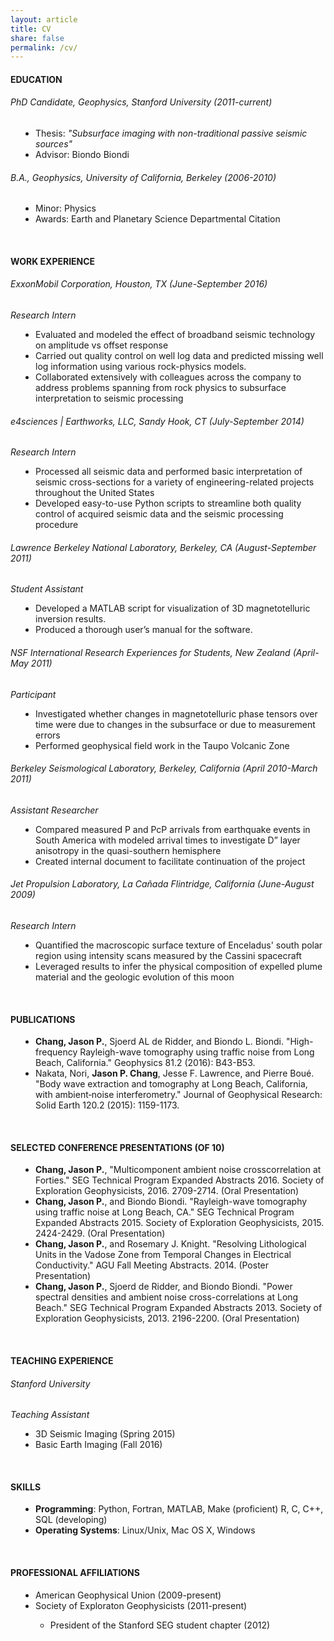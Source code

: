 ```yaml
---
layout: article
title: CV
share: false
permalink: /cv/
---
```


<h4 class="fn">EDUCATION</h4>
<h6>PhD Candidate, Geophysics, Stanford University (2011-current)</h6>
<dd>
<ul style="padding: 0px;">
<li>Thesis: <em>"Subsurface imaging with non-traditional passive seismic sources"</em></li>
<li>Advisor: Biondo Biondi</li>
</ul>
</dd>
<h6>B.A., Geophysics, University of California, Berkeley (2006-2010)</h6>
<p>
<dd>
<ul style="padding: 0px;">
<li>Minor: Physics</li>
<li>Awards: Earth and Planetary Science Departmental Citation</li>
</ul>
</dd>
<br>
<h4>WORK EXPERIENCE</h4>
<h6>ExxonMobil Corporation, Houston, TX (June-September 2016)</h6>
<em>Research Intern</em>
<dd>
<ul style="padding: 0px;">
<li>Evaluated and modeled the effect of broadband seismic technology on amplitude vs offset response </li>
<li>Carried out quality control on well log data and predicted missing well log information using various rock-physics models. </li>
<li>Collaborated extensively with colleagues across the company to 
address problems spanning from rock physics to subsurface interpretation to 
seismic processing</li>
</ul>
</dd>
<h6>e4sciences | Earthworks, LLC, Sandy Hook, CT (July-September 2014)</h6>
<em>Research Intern</em>
<dd>
<ul style="padding: 0px;">
<li>Processed all seismic data and performed basic interpretation of seismic cross-sections for a variety of engineering-related projects throughout the United States</li>
<li> Developed easy-to-use Python scripts to streamline both quality control of acquired seismic data and the seismic processing procedure</li>
</ul>
</dd>
<h6>Lawrence Berkeley National Laboratory, Berkeley, CA (August-September 2011)</h6>
<em>Student Assistant</em>
<dd>
<ul style="padding: 0px;">
<li>Developed a MATLAB script for visualization of 3D magnetotelluric inversion results.</li>
<li> Produced a thorough user’s manual for the software.</li>
</ul>
</dd>
<h6>NSF International Research Experiences for Students, New Zealand (April-May 2011)</h6>
<em>Participant</em>
<dd>
<ul style="padding: 0px;">
<li>Investigated whether changes in magnetotelluric phase tensors over time were due to changes in the subsurface or due to measurement errors </li>
<li> Performed geophysical field work in the Taupo Volcanic Zone</li>
</ul>
</dd>
<h6>Berkeley Seismological Laboratory, Berkeley, California (April 2010-March 2011)</h6>
<em>Assistant Researcher</em>
<dd>
<ul style="padding: 0px;">
<li> Compared measured P and PcP arrivals from earthquake events in South America with modeled arrival times to investigate D” layer anisotropy in the quasi-southern hemisphere</li>
<li>Created internal document to facilitate continuation of the project</li>
</ul>
</dd>
<h6>Jet Propulsion Laboratory, La Cañada Flintridge, California (June-August 2009)</h6>
<em>Research Intern</em>
<dd>
<ul style="padding: 0px;">
<li>Quantified the macroscopic surface texture of Enceladus' south polar region using intensity scans measured by the Cassini spacecraft</li>
<li>Leveraged results to infer the physical composition of expelled plume material and the geologic evolution of this moon</li>
</ul>
</dd>
<br>
<h4>PUBLICATIONS</h4>
<dd>                                                                            
<ul style="padding: 0px;">
<li><b>Chang, Jason P.</b>, Sjoerd AL de Ridder, and Biondo L. Biondi. "High-frequency Rayleigh-wave tomography using traffic noise from Long Beach, California." Geophysics 81.2 (2016): B43-B53.</li>
<li>Nakata, Nori, <b>Jason P. Chang</b>, Jesse F. Lawrence, and Pierre Boué. "Body wave extraction and tomography at Long Beach, California, with ambient‐noise interferometry." Journal of Geophysical Research: Solid Earth 120.2 (2015): 1159-1173.</li>
</ul>
</dd>
<br>
<h4>SELECTED CONFERENCE PRESENTATIONS (OF 10)</h4>
<dd>
<ul style="padding: 0px;">
<li><b>Chang, Jason P.</b>, "Multicomponent ambient noise crosscorrelation at Forties." SEG Technical Program Expanded Abstracts 2016. Society of Exploration Geophysicists, 2016. 2709-2714. (Oral Presentation)</li>
<li><b>Chang, Jason P.</b>, and Biondo Biondi. "Rayleigh-wave tomography using traffic noise at Long Beach, CA." SEG Technical Program Expanded Abstracts 2015. Society of Exploration Geophysicists, 2015. 2424-2429. (Oral Presentation)</li>
<li><b>Chang, Jason P.</b>, and Rosemary J. Knight. "Resolving Lithological Units in the Vadose Zone from Temporal Changes in Electrical Conductivity." AGU Fall Meeting Abstracts. 2014. (Poster Presentation)</li>
<li><b>Chang, Jason P.</b>, Sjoerd de Ridder, and Biondo Biondi. "Power spectral densities and ambient noise cross-correlations at Long Beach." SEG Technical Program Expanded Abstracts 2013. Society of Exploration Geophysicists, 2013. 2196-2200. (Oral Presentation)</li>
</ul>
</dd>
<br>
<h4>TEACHING EXPERIENCE</h4>
<h6>Stanford University</h6>
<em>Teaching Assistant</em>
<dd>
<ul style="padding: 0px;">
<li>3D Seismic Imaging (Spring 2015)</li>
<li>Basic Earth Imaging (Fall 2016)</li>
</ul>
</dd>
<br>
<h4>SKILLS</h4>
<dd>
<ul style="padding: 0px;">  
<li><b>Programming</b>: Python, Fortran, MATLAB, Make (proficient) R, C, C++, SQL (developing)</li>
<li><b>Operating Systems</b>: Linux/Unix, Mac OS X, Windows</li>
</ul>
</dd>
<br>
<h4>PROFESSIONAL AFFILIATIONS</h4>
<dd>                                                                            
<ul style="padding: 0px;"> 
<li>American Geophysical Union (2009-present)</li>
<li>Society of Exploraton Geophysicists (2011-present)</li>
<ul>
<li>President of the Stanford SEG student chapter (2012)</li>
</ul>
</ul>
